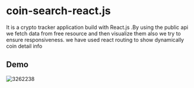 # coin-search-react.js
It is a crypto tracker application build with React.js .By using the public api we fetch data from free resource and then visualize them also we try to ensure responsiveness. we have used react routing to show dynamically coin detail info
## Demo
![3262238](https://user-images.githubusercontent.com/74701997/191834149-9222e56e-5145-455c-a306-a460f4f0a387.jpg)
